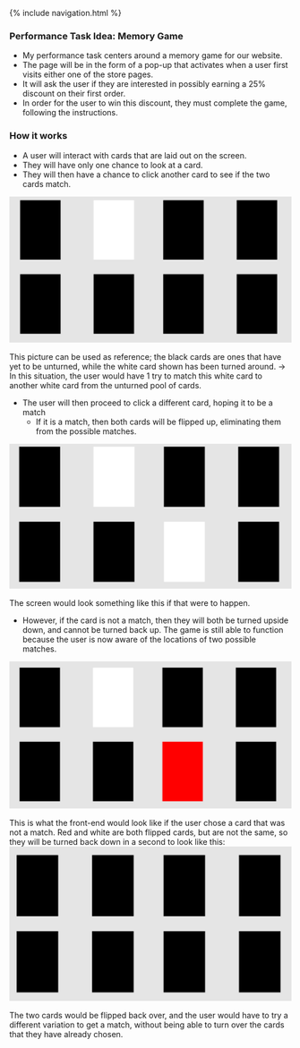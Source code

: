 {% include navigation.html %}

### Performance Task Idea: Memory Game
* My performance task centers around a memory game for our website.
* The page will be in the form of a pop-up that activates when a user first visits either one of the store pages.
* It will ask the user if they are interested in possibly earning a 25% discount on their first order.
* In order for the user to win this discount, they must complete the game, following the instructions.

### How it works
* A user will interact with cards that are laid out on the screen.
* They will have only one chance to look at a card.
* They will then have a chance to click another card to see if the two cards match.

![](https://github.com/NinjaBreadLord/super-duper-bassoons/blob/eae82b2c56a8afc362814301fecb3a2c71e3f3e8/static/assets/Jun/ex.png?raw=true)

This picture can be used as reference; the black cards are ones that have yet to be unturned, while the white card shown has been turned around. -> In this situation, the user would have 1 try to match this white card to another white card from the unturned pool of cards.

* The user will then proceed to click a different card, hoping it to be a match
    - If it is a match, then both cards will be flipped up, eliminating them from the possible matches.

![](https://github.com/NinjaBreadLord/super-duper-bassoons/blob/eae82b2c56a8afc362814301fecb3a2c71e3f3e8/static/assets/Jun/ex2.png?raw=true)

The screen would look something like this if that were to happen.

* However, if the card is not a match, then they will both be turned upside down, and cannot be turned back up. The game is still able to function because the user is now aware of the locations of two possible matches.

![](https://github.com/NinjaBreadLord/super-duper-bassoons/blob/eae82b2c56a8afc362814301fecb3a2c71e3f3e8/static/assets/Jun/ex3.png?raw=true)

This is what the front-end would look like if the user chose a card that was not a match. Red and white are both flipped cards, but are not the same, so they will be turned back down in a second to look like this:
![](https://github.com/NinjaBreadLord/super-duper-bassoons/blob/eae82b2c56a8afc362814301fecb3a2c71e3f3e8/static/assets/Jun/ex4.png?raw=true)

The two cards would be flipped back over, and the user would have to try a different variation to get a match, without being able to turn over the cards that they have already chosen.
